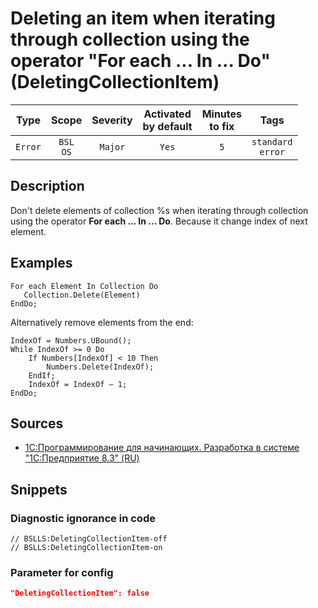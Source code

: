 # Deleting an item when iterating through collection using the operator "For each ... In ... Do" (DeletingCollectionItem)

| Type | Scope | Severity | Activated<br/>by default | Minutes<br/>to fix | Tags |
| :-: | :-: | :-: | :-: | :-: | :-: |
| `Error` | `BSL`<br/>`OS` | `Major` | `Yes` | `5` | `standard`<br/>`error` |

<!-- Блоки выше заполняются автоматически, не трогать -->
## Description

Don't delete elements of collection %s when iterating through collection using the 
operator **For each ... In ... Do**. Because it change index of next element.

## Examples

```bsl
For each Element In Collection Do
   Collection.Delete(Element)
EndDo;
```

Alternatively remove elements from the end:

```bsl
IndexOf = Numbers.UBound();
While IndexOf >= 0 Do
    If Numbers[IndexOf] < 10 Then
        Numbers.Delete(IndexOf);
    EndIf;
    IndexOf = IndexOf – 1;
EndDo;
```

## Sources

* [1С:Программирование для начинающих. Разработка в системе "1С:Предприятие 8.3" (RU)](https://its.1c.ru/db/pubprogforbeginners#content:88:hdoc)

## Snippets

<!-- Блоки ниже заполняются автоматически, не трогать -->
### Diagnostic ignorance in code

```bsl
// BSLLS:DeletingCollectionItem-off
// BSLLS:DeletingCollectionItem-on
```

### Parameter for config

```json
"DeletingCollectionItem": false
```
